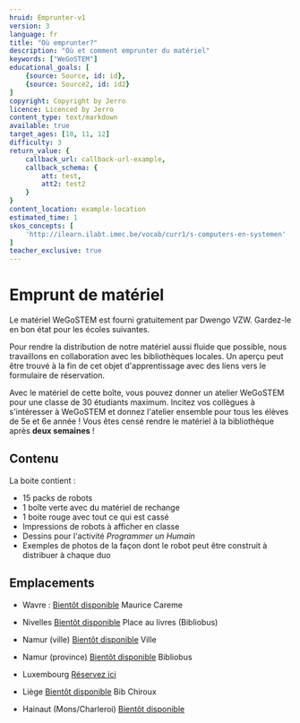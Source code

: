 ```yaml
---
hruid: Emprunter-v1
version: 3
language: fr
title: "Où emprunter?"
description: "Où et comment emprunter du matériel"
keywords: ["WeGoSTEM"]
educational_goals: [
    {source: Source, id: id}, 
    {source: Source2, id: id2}
]
copyright: Copyright by Jerro
licence: Licenced by Jerro
content_type: text/markdown
available: true
target_ages: [10, 11, 12]
difficulty: 3
return_value: {
    callback_url: callback-url-example,
    callback_schema: {
        att: test,
        att2: test2
    }
}
content_location: example-location
estimated_time: 1
skos_concepts: [
    'http://ilearn.ilabt.imec.be/vocab/curr1/s-computers-en-systemen'
]
teacher_exclusive: true
---
```

# Emprunt de matériel

Le matériel WeGoSTEM est fourni gratuitement par Dwengo VZW. Gardez-le en bon état pour les écoles suivantes.

Pour rendre la distribution de notre matériel aussi fluide que possible, nous travaillons en collaboration avec les bibliothèques locales. Un aperçu peut être trouvé à la fin de cet objet d'apprentissage avec des liens vers le formulaire de réservation.

Avec le matériel de cette boîte, vous pouvez donner un atelier WeGoSTEM pour une classe de 30 étudiants maximum. Incitez vos collègues à s'intéresser à WeGoSTEM et donnez l'atelier ensemble pour tous les élèves de 5e et 6e année !
Vous êtes censé rendre le matériel à la bibliothèque après **deux semaines** !

## Contenu
La boite contient :
* 15 packs de robots
* 1 boîte verte avec du matériel de rechange
* 1 boite rouge avec tout ce qui est cassé
* Impressions de robots à afficher en classe
* Dessins pour l'activité *Programmer un Humain*
* Exemples de photos de la façon dont le robot peut être construit à distribuer à chaque duo

## Emplacements
* Wavre : [Bientôt disponible]( "Réserver")
Maurice Careme

* Nivelles [Bientôt disponible]( "Réserver")
Place au livres (Bibliobus)

* Namur (ville) [Bientôt disponible]( "Réserver")
Ville

* Namur (province) [Bientôt disponible]( "Réserver")
Bibliobus

* Luxembourg [Réservez ici](http://www.bibliotheques.province.luxembourg.be/ "Réserve")

* Liège [Bientôt disponible]( "Réserver")
Bib Chiroux

* Hainaut (Mons/Charleroi) [Bientôt disponible]( "Réserver")
